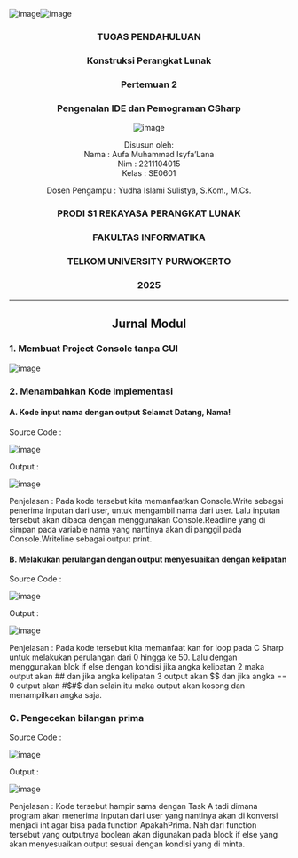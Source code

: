![image](https://github.com/user-attachments/assets/b1b7ccc0-88b2-4f58-a6c7-46d802713915)![image](https://github.com/user-attachments/assets/72184d5b-66de-4aae-8a25-b112ec332c0c)<div align="center">

### TUGAS PENDAHULUAN

### Konstruksi Perangkat Lunak

### Pertemuan 2
### Pengenalan IDE dan Pemograman CSharp

![image](https://github.com/user-attachments/assets/2948daec-1e7a-4765-8f23-df638a387c87)

Disusun oleh:  
Nama : Aufa Muhammad Isyfa’Lana  
Nim : 2211104015  
Kelas : SE0601

Dosen Pengampu : 
Yudha Islami Sulistya, S.Kom., M.Cs. 

### PRODI S1 REKAYASA PERANGKAT LUNAK  
### FAKULTAS INFORMATIKA  
### TELKOM UNIVERSITY PURWOKERTO  
### 2025

</div>

---
<div align="center">

## Jurnal Modul

</div>

### 1. Membuat Project Console tanpa GUI 

![image](https://github.com/user-attachments/assets/75d8e42f-9e6a-418d-a10c-d4aa0d04a6bf)

### 2. Menambahkan Kode Implementasi
#### A. Kode input nama dengan output Selamat Datang, Nama!
Source Code :

![image](https://github.com/user-attachments/assets/56482d34-fdf1-4e36-bac9-8fca79b97f8a)

Output :

![image](https://github.com/user-attachments/assets/09b682c8-02c9-4772-8522-198f61298312)

Penjelasan : 
Pada kode tersebut kita memanfaatkan Console.Write sebagai penerima inputan dari user, untuk mengambil nama dari user. Lalu inputan tersebut akan dibaca dengan menggunakan Console.Readline yang di simpan pada variable nama yang nantinya akan di panggil pada Console.Writeline sebagai output print.

#### B. Melakukan perulangan dengan output menyesuaikan dengan kelipatan 
Source Code :

![image](https://github.com/user-attachments/assets/af0390c4-aca8-412b-9e07-22115aabcbe8)

Output : 

![image](https://github.com/user-attachments/assets/7ee51f00-2191-4f48-97b6-75d5d8ab9fb2)

Penjelasan : 
Pada kode tersebut kita memanfaat kan for loop pada C Sharp untuk melakukan perulangan dari 0 hingga ke 50. Lalu dengan menggunakan blok if else dengan kondisi jika angka kelipatan 2 maka output akan ## dan jika angka kelipatan 3 output akan $$ dan jika angka == 0 output akan #$#$ dan selain itu maka output akan kosong dan menampilkan angka saja. 

### C. Pengecekan bilangan prima
Source Code :

![image](https://github.com/user-attachments/assets/c7292220-cab1-4114-9628-beb56042479c)

Output :

![image](https://github.com/user-attachments/assets/fdf1d54b-cc0e-4f66-b5e3-e4da00f46da2)

Penjelasan : 
Kode tersebut hampir sama dengan Task A tadi dimana program akan menerima inputan dari user yang nantinya akan di konversi menjadi int agar bisa pada function ApakahPrima. Nah dari function tersebut yang outputnya boolean akan digunakan pada block if else yang akan menyesuaikan output sesuai dengan kondisi yang di minta.
